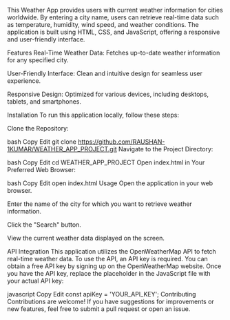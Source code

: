 This Weather App provides users with current weather information for cities worldwide. By entering a city name, users can retrieve real-time data such as temperature, humidity, wind speed, and weather conditions. The application is built using HTML, CSS, and JavaScript, offering a responsive and user-friendly interface.​

Features
Real-Time Weather Data: Fetches up-to-date weather information for any specified city.​

User-Friendly Interface: Clean and intuitive design for seamless user experience.​

Responsive Design: Optimized for various devices, including desktops, tablets, and smartphones.​

Installation
To run this application locally, follow these steps:

Clone the Repository:

bash
Copy
Edit
git clone https://github.com/RAUSHAN-1KUMAR/WEATHER_APP_PROJECT.git
Navigate to the Project Directory:

bash
Copy
Edit
cd WEATHER_APP_PROJECT
Open index.html in Your Preferred Web Browser:

bash
Copy
Edit
open index.html
Usage
Open the application in your web browser.​

Enter the name of the city for which you want to retrieve weather information.​

Click the "Search" button.​

View the current weather data displayed on the screen.​

API Integration
This application utilizes the OpenWeatherMap API to fetch real-time weather data. To use the API, an API key is required. You can obtain a free API key by signing up on the OpenWeatherMap website. Once you have the API key, replace the placeholder in the JavaScript file with your actual API key:​

javascript
Copy
Edit
const apiKey = 'YOUR_API_KEY';
Contributing
Contributions are welcome! If you have suggestions for improvements or new features, feel free to submit a pull request or open an issue.​
